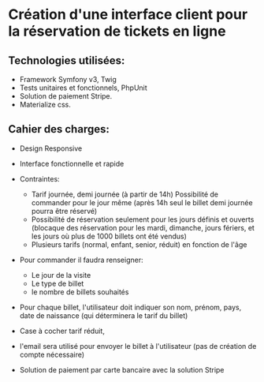 Création d'une interface client pour la réservation de tickets en ligne
======

Technologies utilisées:
----
- Framework Symfony v3, Twig
- Tests unitaires et fonctionnels, PhpUnit
- Solution de paiement Stripe.  
- Materialize css.  


Cahier des charges: 
----
- Design Responsive
- Interface fonctionnelle et rapide
- Contraintes: 
  - Tarif journée, demi journée (à partir de 14h)
  Possibilité de commander pour le jour même (après 14h seul le billet demi journée pourra être réservé)
  - Possibilité de réservation seulement pour les jours définis et ouverts 
  (blocaque des réservation pour les mardi, dimanche, jours fériers, et les jours où  plus de 1000 billets ont été vendus)
  - Plusieurs tarifs (normal, enfant, senior, réduit) en fonction de l'âge

- Pour commander il faudra renseigner:
  - Le jour de la visite
  - Le type de billet
  - le nombre de billets souhaités
  
- Pour chaque billet, l'utilisateur doit indiquer son nom, prénom, pays, date de naissance (qui déterminera le tarif du billet)
- Case à cocher tarif réduit, 

- l'email sera utilisé pour envoyer le billet à l'utilisateur (pas de création de compte nécessaire)

- Solution de paiement par carte bancaire avec la solution Stripe
